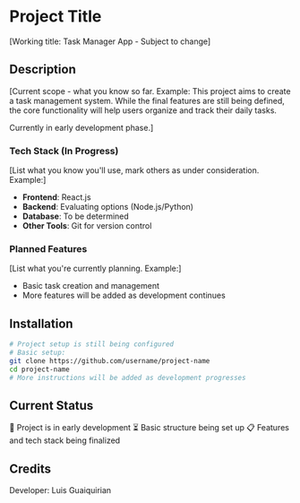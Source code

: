 # Project Title

[Working title: Task Manager App - Subject to change]

## Description

[Current scope - what you know so far. Example:
This project aims to create a task management system. While the final features are still being defined, the core functionality will help users organize and track their daily tasks.

Currently in early development phase.]

### Tech Stack (In Progress)

[List what you know you'll use, mark others as under consideration. Example:]

- **Frontend**: React.js
- **Backend**: Evaluating options (Node.js/Python)
- **Database**: To be determined
- **Other Tools**: Git for version control

### Planned Features

[List what you're currently planning. Example:]

- Basic task creation and management
- More features will be added as development continues

## Installation

```bash
# Project setup is still being configured
# Basic setup:
git clone https://github.com/username/project-name
cd project-name
# More instructions will be added as development progresses
```

## Current Status

🚧 Project is in early development
⏳ Basic structure being set up
📋 Features and tech stack being finalized

## Credits

Developer: Luis Guaiquirian
